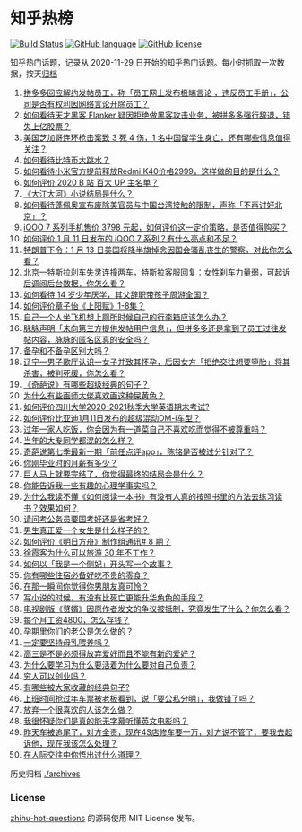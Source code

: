 # 知乎热榜
[![Build Status](https://github.com/ToWeLong/zhihu-hot-questions/workflows/CI/badge.svg)](https://github.com/ToWeLong/zhihu-hot-questions/actions)
[![GitHub language](https://img.shields.io/badge/language-golang-orange.svg)](https://golang.org/)
[![GitHub license](https://img.shields.io/github/license/ToWeLong/zhihu-hot-questions)](https://github.com/ToWeLong/zhihu-hot-questions/blob/main/LICENSE)

知乎热门话题，记录从 2020-11-29 日开始的知乎热门话题。每小时抓取一次数据，按天[归档](./archives)

<!-- BEGIN -->

1. [拼多多回应解约发帖员工，称「员工网上发布极端言论 ，违反员工手册」，公司是否有权利因网络言论开除员工？](https://www.zhihu.com/question/438830539)
1. [如何看待天才黑客 Flanker 疑因拒绝做黑客攻击业务，被拼多多强行辞退，错失上亿股票？](https://www.zhihu.com/question/438854645)
1. [美国芝加哥连环枪击案致 3 死 4 伤，1 名中国留学生身亡，还有哪些信息值得关注？](https://www.zhihu.com/question/438828611)
1. [如何看待比特币大跳水？](https://www.zhihu.com/question/438862588)
1. [如何看待小米官方提前释放Redmi K40价格2999，这样做的目的是什么？](https://www.zhihu.com/question/438866525)
1. [如何评价 2020 B 站 百大 UP 主名单？](https://www.zhihu.com/question/438840235)
1. [《大江大河》小说结局是什么？](https://www.zhihu.com/question/306735384)
1. [如何看待蓬佩奥宣布废除美官员与中国台湾接触的限制，声称「不再讨好北京」？](https://www.zhihu.com/question/438693253)
1. [iQOO 7 系列手机售价 3798 元起，如何评价这一定价策略，是否值得购买？](https://www.zhihu.com/question/438914819)
1. [如何评价 1 月 11 日发布的 iQOO 7 系列？有什么亮点和不足？](https://www.zhihu.com/question/438844336)
1. [特朗普下令：1 月 13 日美国将降半旗悼念因国会骚乱丧生的警察，对此你怎么看？](https://www.zhihu.com/question/438843781)
1. [北京一特斯拉刹车失灵连撞两车，特斯拉客服回复：女性刹车力量弱，可起诉后调阅后台数据，你怎么看？](https://www.zhihu.com/question/438846238)
1. [如何看待 14 岁少年厌学，其父辞职带孩子周游全国？](https://www.zhihu.com/question/438885254)
1. [如何评价章子怡《上阳赋》1-8集？](https://www.zhihu.com/question/438746700)
1. [自己一个人坐飞机想上厕所时候自己的行李箱应该怎么办？](https://www.zhihu.com/question/438079538)
1. [脉脉声明「未向第三方提供发帖用户信息」，但拼多多还是拿到了员工过往发帖内容，脉脉的匿名区真的安全吗？](https://www.zhihu.com/question/438803034)
1. [备孕和不备孕区别大吗？](https://www.zhihu.com/question/438113905)
1. [辽宁一男子歌厅认识一女子并致其怀孕，后因女方「拒绝交往想要堕胎」将其杀害，被判死缓，你怎么看？](https://www.zhihu.com/question/438875218)
1. [《奇葩说》有哪些超级经典的句子？](https://www.zhihu.com/question/46266923)
1. [为什么有些画师大佬喜欢画这种屎黄色？](https://www.zhihu.com/question/437841976)
1. [如何评价四川大学2020-2021秋季大学英语期末考试?](https://www.zhihu.com/question/438852961)
1. [如何评价比亚迪1月11日发布的超级混动DM-i车型？](https://www.zhihu.com/question/438927337)
1. [过年一家人吃饭，你会因为有一道菜自己不喜欢吃而觉得不被尊重吗？](https://www.zhihu.com/question/437971490)
1. [当年的大专同学都混的怎么样？](https://www.zhihu.com/question/394144563)
1. [奇葩说第七季最新一期「前任点评app」，陈铭是否被过分针对了？](https://www.zhihu.com/question/438713865)
1. [你刚毕业时的月薪有多少？](https://www.zhihu.com/question/376954099)
1. [巨人马上就要完结了，你觉得最终的结局会是什么？](https://www.zhihu.com/question/433849831)
1. [你能告诉我一些有趣的心理学事实吗？](https://www.zhihu.com/question/342539887)
1. [为什么我读不懂《如何阅读一本书》有没有人真的按照书里的方法去练习读书？效果如何？](https://www.zhihu.com/question/31993390)
1. [请问考公务员要国考好还是省考好？](https://www.zhihu.com/question/292113644)
1. [男生真正爱一个女生是什么样子的？](https://www.zhihu.com/question/322783932)
1. [如何评价《明日方舟》制作组通讯# 8 期？](https://www.zhihu.com/question/438883880)
1. [徐霞客为什么可以旅游 30 年不工作？](https://www.zhihu.com/question/437207962)
1. [如何以「我是一个侧妃」开头写一个故事？](https://www.zhihu.com/question/424008638)
1. [你有哪些住宿必备好吃不贵的零食？](https://www.zhihu.com/question/342445699)
1. [在那一瞬间你觉得你男朋友真可怜？](https://www.zhihu.com/question/305930391)
1. [写小说的时候，有没有比死亡更能升华角色的手段？](https://www.zhihu.com/question/434441815)
1. [电视剧版《赘婿》因原作者发文的争议被抵制，究竟发生了什么？你怎么看？](https://www.zhihu.com/question/438300392)
1. [每个月工资4800，怎么存钱？](https://www.zhihu.com/question/433122058)
1. [孕期里你们的老公是怎么做的？](https://www.zhihu.com/question/437718800)
1. [一定要坚持母乳喂养吗？](https://www.zhihu.com/question/438283643)
1. [高三是不是必须得放弃爱好而且不能有新的爱好？](https://www.zhihu.com/question/430363758)
1. [为什么要学习为什么要活着为什么要对自己负责？](https://www.zhihu.com/question/437721830)
1. [穷人可以创业吗？](https://www.zhihu.com/question/431064352)
1. [有哪些被大家收藏的经典句子?](https://www.zhihu.com/question/435482307)
1. [上班时间抢过年车票被老板看到，说「要公私分明」，我做错了吗？](https://www.zhihu.com/question/438535342)
1. [放弃一个很喜欢的人该怎么做？](https://www.zhihu.com/question/433811415)
1. [我很怀疑你们是真的能无字幕听懂英文电影吗？](https://www.zhihu.com/question/438623362)
1. [昨天车被追尾了，对方全责，现在4S店修车要一万，对方说不管了，要我去起诉他，现在我该怎么处理？](https://www.zhihu.com/question/435474294)
1. [在人际交往中你悟出过什么道理？](https://www.zhihu.com/question/35471739)

<!-- END -->

历史归档 [./archives](./archives)


### License
[zhihu-hot-questions](https://github.com/towelong/zhihu-hot-questions) 的源码使用 MIT License 发布。